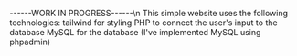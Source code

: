 ------WORK IN PROGRESS------\n
This simple website uses the following technologies:
tailwind for styling
PHP to connect the user's input to the database
MySQL for the database (I've implemented MySQL using phpadmin)


